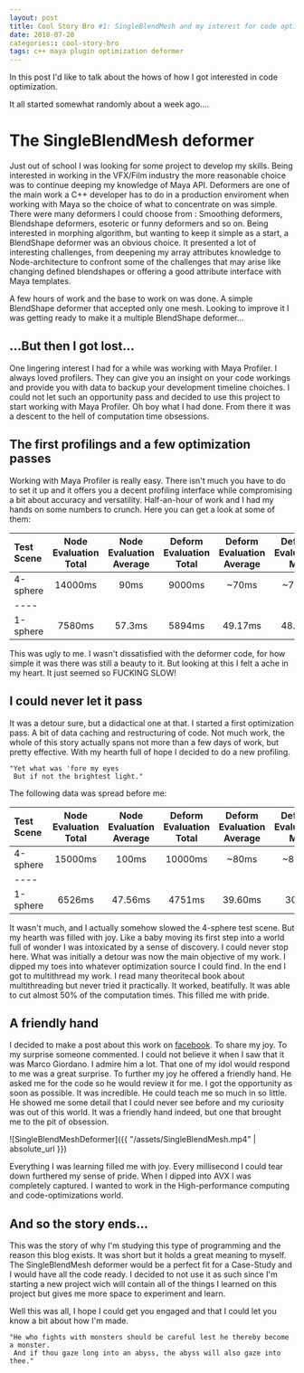 ```yaml
---
layout: post
title: Cool Story Bro #1: SingleBlendMesh and my interest for code optimization
date: 2018-07-20
categories:: cool-story-bro
tags: c++ maya plugin optimization deformer
---
```


In this post I'd like to talk about the hows of how I got interested in code optimization.

It all started somewhat randomly about a week ago....

# The SingleBlendMesh deformer

Just out of school I was looking for some project to develop my skills. Being interested in working in the VFX/Film industry the more reasonable
choice was to continue deeping my knowledge of Maya API.
Deformers are one of the main work a C++ developer has to do in a production enviroment when working with Maya so the choice of what to concentrate on was simple.
There were many deformers I could choose from : Smoothing deformers, Blendshape deformers, esoteric or funny deformers and so on.
Being interested in morphing algorithm, but wanting to keep it simple as a start, a BlendShape deformer was an obvious choice.
It presented a lot of interesting challenges, from deepening my array attributes knowledge to Node-architecture to confront some of the challenges that may arise like changing defined blendshapes or offering a good attribute interface with Maya templates.

A few hours of work and the base to work on was done. A simple BlendShape deformer that accepted only one mesh.
Looking to improve it I was getting ready to make it a multiple BlendShape deformer...

## ...But then I got lost...

One lingering interest I had for a while was working with Maya Profiler. I always loved profilers. They can give you an insight on your code workings and provide you with data to backup your development timeline choiches.
I could not let such an opportunity pass and decided to use this project to start working with Maya Profiler.
Oh boy what I had done. From there it was a descent to the hell of computation time obsessions.

## The first profilings and a few optimization passes

Working with Maya Profiler is really easy. There isn't much you have to do to set it up and it offers you a decent profiling interface while compromising a bit about accuracy and versatility.
Half-an-hour of work and I had my hands on some numbers to crunch. Here you can get a look at some of them:

| Test Scene | Node Evaluation Total | Node Evaluation Average | Deform Evaluation Total | Deform Evaluation Average | Deform Evaluation Min | Deform Evaluation Max :|
|:-----------|:---------------------:|:-----------------------:|:-----------------------:|:-------------------------:|:---------------------:|-----------------------:|
| 4-sphere   | 14000ms               | 90ms                    | 9000ms                  | ~70ms                     | ~70ms                 | ~91ms                  |
|----
| 1-sphere   | 7580ms                | 57.3ms                  | 5894ms                  | 49.17ms                   | 48.2ms                | 51ms                   |


This was ugly to me. I wasn't dissatisfied with the deformer code, for how simple it was there was still a beauty to it. But looking at this I felt a ache in my heart.
It just seemed so FUCKING SLOW!

## I could never let it pass

It was a detour sure, but a didactical one at that. I started a first optimization pass. A bit of data caching and restructuring of code.
Not much work, the whole of this story actually spans not more than a few days of work, but pretty effective. With my hearth full of hope I decided to do a new profiling.

    "Yet what was 'fore my eyes
     But if not the brightest light."
     
The following data was spread before me:

| Test Scene | Node Evaluation Total | Node Evaluation Average | Deform Evaluation Total | Deform Evaluation Average | Deform Evaluation Min | Deform Evaluation Max :|
|:-----------|:---------------------:|:-----------------------:|:-----------------------:|:-------------------------:|:---------------------:|-----------------------:|
| 4-sphere   | 15000ms               | 100ms                   | 10000ms                 | ~80ms                     | ~80ms                 | ~94ms                  |
|----
| 1-sphere   | 6526ms                | 47.56ms                 | 4751ms                  | 39.60ms                   | 30ms                  | 42ms                   |

It wasn't much, and I actually somehow slowed the 4-sphere test scene. But my hearth was filled with joy. Like a baby moving its first step into a world full of wonder I was intoxicated by a sense of discovery.
I could never stop here. What was initially a detour was now the main objective of my work.
I dipped my toes into whatever optimization source I could find. In the end I got to multithread my work. I read many theoritecal book about multithreading but never tried it practically.
It worked, beatifully. It was able to cut almost 50% of the computation times.
This filled me with pride.

## A friendly hand

I decided to make a post about this work on [facebook](https://www.facebook.com/luca.disera.1/posts/491041721333675). To share my joy.
To my surprise someone commented. I could not believe it when I saw that it was Marco Giordano. I admire him a lot. That one of my idol would respond to me was a great surprise.
To further my joy he offered a friendly hand. He asked me for the code so he would review it for me.
I got the opportunity as soon as possible.
It was incredible. He could teach me so much in so little. He showed me some detail that I could never see before and my curiosity was out of this world.
It was a friendly hand indeed, but one that brought me to the pit of obsession.

![SingleBlendMeshDeformer]({{ "/assets/SingleBlendMesh.mp4" | absolute_url }})

Everything I was learning filled me with joy. Every millisecond I could tear down furthered my sense of pride.
When I dipped into AVX I was completely captured.
I wanted to work in the High-performance computing and code-optimizations world.

## And so the story ends...

This was the story of why I'm studying this type of programming and the reason this blog exists. It was short but it holds a great meaning to myself.
The SingleBlendMesh deformer would be a perfect fit for a Case-Study and I would have all the code ready.
I decided to not use it as such since I'm starting a new project wich will contain all of the things I learned on this project but gives me more space to experiment and learn.

Well this was all, I hope I could get you engaged and that I could let you know a bit about how I'm made.

    "He who fights with monsters should be careful lest he thereby become a monster.
     And if thou gaze long into an abyss, the abyss will also gaze into thee."
